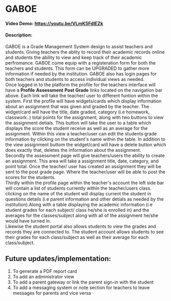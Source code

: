 # GABOE
#### Video Demo:  <https://youtu.be/VLmK5FdIEZk>
#### Description:
 GABOE is a Grade Management System design to assist teachers and students. Giving teachers  the ablity to record their
 academic records online and students the ability to view and keep track of their academic perfromance. GABOE come equip
 with a registeration form for both the teachers and students. This form can be UPGRADED to gather more information if
 needed by the institution. GABOE also has login pages for both teachers and students to access individual views as needed.
 <br>
 Once logged in to the platform the profile for the teachers interface will have a **Profile** **Assessment** **Post Grade**
 links located on the navigation bar above. Each link will take the teacher/ user to different funtion within the system.
 First the profile will have widgets/cards which display information about an assignment that was given and graded by the teacher.
 The widget/card will have the title, date graded, category (i.e homework, classwork..) total points for the assignment, along
 with two buttons to view the assignment detials. This button will take the user to a table which displays the score the student
 receive as well as an average for the assignment. Within this view a teacher/user can edit the students grade information by
 clicking on the student's name within the table. In addition to the view assignment buttom the widget/card will have a delete
 button which does exactly that, deletes the information about the assignment.
 <br>
 Secondly the assessment page will give teachers/users the ability to create an assignment. This area will take a assignment title,
 date, category, and point total. Once the teacher/ user has created an assignment they will be sent to the post grade page. Where the
 teacher/user will be able to post the scores for the students.
 <br>
 Thirdly within the profile page within the teacher's account the left side bar will contain a list of students currently within the
 teacher/users class. clicking on the name of the student will display current the student in questions details (i.e parent information
 and other detials as needed by the institution).Along with a table displaying the academic information (i.e student grades for each subject/
 class he/she is enrolled in) and the averages for the classes/subject along with all of the assignment he/she would have turned in.
 <br>
 Likewise the student portal also allows students to view the grades and records they are connected to. The student account allows students
 to see their grades for each class/subject as well as their average for each class/subject.
 <br>
 ## Future updates/implementation:

 1. To generate a PDF report card
 2. To add an administrator view
 3. To add a parent gateway or link the parent sign-in with the student
 4. To add a messaging system or note section for teachers to leave messages for parents and vice versa
